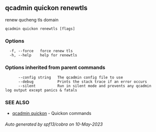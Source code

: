 ## qcadmin quickon renewtls

renew qucheng tls domain

```
qcadmin quickon renewtls [flags]
```

### Options

```
  -f, --force   force renew tls
  -h, --help    help for renewtls
```

### Options inherited from parent commands

```
      --config string   The qcadmin config file to use
      --debug           Prints the stack trace if an error occurs
      --silent          Run in silent mode and prevents any qcadmin log output except panics & fatals
```

### SEE ALSO

* [qcadmin quickon](qcadmin_quickon.md)	 - Quickon commands

###### Auto generated by spf13/cobra on 10-May-2023
